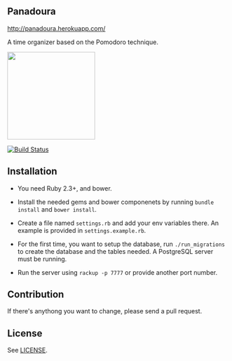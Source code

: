 Panadoura
---

http://panadoura.herokuapp.com/

A time organizer based on the Pomodoro technique.

<img src="https://github.com/aonemd/panadoura/blob/master/assets/images/panadoura.png" width="200">

[![Build Status](https://travis-ci.org/aonemd/panadoura.svg?branch=master)](https://travis-ci.org/aonemd/panadoura)

## Installation
- You need Ruby 2.3+, and bower.

- Install the needed gems and bower componenets by running `bundle install` and `bower install`.

- Create a file named `settings.rb` and add your env variables there.
  An example is provided in `settings.example.rb`.

- For the first time, you want to setup the database, run
  `./run_migrations` to create the database and the tables needed.
  A PostgreSQL server must be running.

- Run the server using `rackup -p 7777` or provide another port number.

## Contribution
If there's anythong you want to change, please send a pull request.

## License
See [LICENSE](https://github.com/aonemd/panadoura/blob/master/LICENSE).
